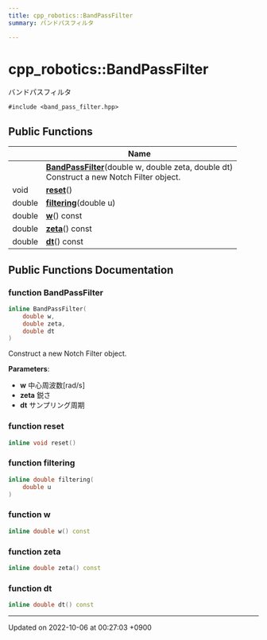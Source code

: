 ```yaml
---
title: cpp_robotics::BandPassFilter
summary: バンドパスフィルタ 

---
```


# cpp_robotics::BandPassFilter



バンドパスフィルタ 


`#include <band_pass_filter.hpp>`

## Public Functions

|                | Name           |
| -------------- | -------------- |
| | **[BandPassFilter](/cpp_robotics/doxybook/Classes/classcpp__robotics_1_1BandPassFilter/#function-bandpassfilter)**(double w, double zeta, double dt)<br>Construct a new Notch Filter object.  |
| void | **[reset](/cpp_robotics/doxybook/Classes/classcpp__robotics_1_1BandPassFilter/#function-reset)**() |
| double | **[filtering](/cpp_robotics/doxybook/Classes/classcpp__robotics_1_1BandPassFilter/#function-filtering)**(double u) |
| double | **[w](/cpp_robotics/doxybook/Classes/classcpp__robotics_1_1BandPassFilter/#function-w)**() const |
| double | **[zeta](/cpp_robotics/doxybook/Classes/classcpp__robotics_1_1BandPassFilter/#function-zeta)**() const |
| double | **[dt](/cpp_robotics/doxybook/Classes/classcpp__robotics_1_1BandPassFilter/#function-dt)**() const |

## Public Functions Documentation

### function BandPassFilter

```cpp
inline BandPassFilter(
    double w,
    double zeta,
    double dt
)
```

Construct a new Notch Filter object. 

**Parameters**: 

  * **w** 中心周波数[rad/s] 
  * **zeta** 鋭さ 
  * **dt** サンプリング周期 


### function reset

```cpp
inline void reset()
```


### function filtering

```cpp
inline double filtering(
    double u
)
```


### function w

```cpp
inline double w() const
```


### function zeta

```cpp
inline double zeta() const
```


### function dt

```cpp
inline double dt() const
```


-------------------------------

Updated on 2022-10-06 at 00:27:03 +0900